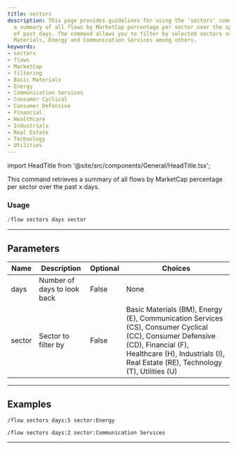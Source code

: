 ```yaml
---
title: sectors
description: This page provides guidelines for using the 'sectors' command to retrieve
  a summary of all flows by MarketCap percentage per sector over the specified number
  of past days. The command allows you to filter by selected sectors such as Basic
  Materials, Energy and Communication Services among others.
keywords:
- sectors
- flows
- MarketCap
- filtering
- Basic Materials
- Energy
- Communication Services
- Consumer Cyclical
- Consumer Defensive
- Financial
- Healthcare
- Industrials
- Real Estate
- Technology
- Utilities
---
```


import HeadTitle from '@site/src/components/General/HeadTitle.tsx';

<HeadTitle title="flow: sectors - Discord Reference | OpenBB Bot Docs" />

This command retrieves a summary of all flows by MarketCap percentage per sector over the past x days.

### Usage

```python wordwrap
/flow sectors days sector
```

---

## Parameters

| Name | Description | Optional | Choices |
| ---- | ----------- | -------- | ------- |
| days | Number of days to look back | False | None |
| sector | Sector to filter by | False | Basic Materials (BM), Energy (E), Communication Services (CS), Consumer Cyclical (CC), Consumer Defensive (CD), Financial (F), Healthcare (H), Industrials (I), Real Estate (RE), Technology (T), Utilities (U) |


---

## Examples

```
/flow sectors days:5 sector:Energy
```

```
/flow sectors days:2 sector:Communication Services
```

---
